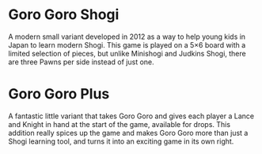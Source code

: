 # Goro Goro Shogi

A modern small variant developed in 2012 as a way to help young kids in Japan to learn modern Shogi.
This game is played on a 5×6 board with a limited selection of pieces, but unlike Minishogi and Judkins Shogi,
there are three Pawns per side instead of just one.

# Goro Goro Plus

A fantastic little variant that takes Goro Goro and gives each player a Lance and Knight in hand at the start of the game,
available for drops.  This addition really spices up the game and makes Goro Goro more than just a Shogi learning tool,
and turns it into an exciting game in its own right.
